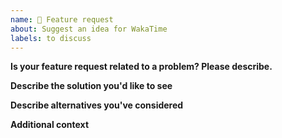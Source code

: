 ```yaml
---
name: 🚀 Feature request
about: Suggest an idea for WakaTime
labels: to discuss
---
```

<!--
 Thank you for sending a feature request!
 Please describe what you would like to change/add and why in detail by filling out the template below.
 -->

**Is your feature request related to a problem? Please describe.**
<!-- A clear and concise description of what the problem is. Ex. I'm always frustrated when [...] -->

**Describe the solution you'd like to see**
<!-- A clear and concise description of what would you like to happen. -->

**Describe alternatives you've considered**
<!-- A clear and concise description of any alternative solutions or features you've considered. -->

**Additional context**
<!-- Add any other context or screenshots about the feature request here. -->
